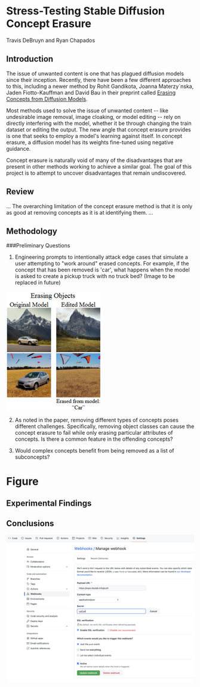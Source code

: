 # Stress-Testing Stable Diffusion Concept Erasure
Travis DeBruyn and Ryan Chapados

## Introduction
  The issue of unwanted content is one that has plagued diffusion models since their inception. Recently, there have been a few different approaches to this, including a newer method by Rohit Gandikota, Joanna Materzy´nska, Jaden Fiotto-Kauffman and David Bau in their preprint called [Erasing Concepts from Diffusion Models](https://arxiv.org/pdf/2303.07345.pdf).
  
  Most methods used to solve the issue of unwanted content -- like undesirable image removal, image cloaking, or model editing -- rely on directly interfering with the model, whether it be through changing the train dataset or editing the output. The new angle that concept erasure provides is one that seeks to employ a model's learning against itself. In concept erasure, a diffusion model has its weights fine-tuned using negative guidance.
  
  Concept erasure is naturally void of many of the disadvantages that are present in other methods working to achieve a similar goal. The goal of this project is to attempt to uncover disadvantages that remain undiscovered.

## Review
...
The overarching limitation of the concept erasure method is that it is only as good at removing concepts as it is at identifying them. 
...
## Methodology
###Preliminary Questions
1. Engineering prompts to intentionally attack edge cases that simulate a user attempting to "work around" erased concepts. For example, if the concept that has been removed is 'car', what happens when the model is asked to create a pickup truck with no truck bed? (Image to be replaced in future)
<img src="car_erase_replace.png" style="max-width:50%">

2. As noted in the paper, removing different types of concepts poses different challenges. Specifically, removing object classes can cause the concept erasure to fail while only erasing particular attributes of concepts. Is there a common feature in the offending concepts?

3. Would complex concepts benefit from being removed as a list of subconcepts? 

# Figure

## Experimental Findings

## Conclusions



<img src="webhook.png" style="max-width:100%">
